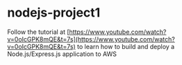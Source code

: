 # nodejs-project1

Follow the tutorial at [https://www.youtube.com/watch?v=0oIcGPK8mQE&t=7s](https://www.youtube.com/watch?v=0oIcGPK8mQE&t=7s) to learn how to build and deploy a Node.js/Express.js application to AWS
